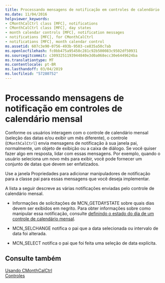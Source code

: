 ```yaml
---
title: Processando mensagens de notificação em controles de calendário mensal
ms.date: 11/04/2016
helpviewer_keywords:
- CMonthCalCtrl class [MFC], notifications
- CMonthCalCtrl class [MFC], day states
- month calendar controls [MFC], notification messages
- notifications [MFC], for CMonthCalCtrl
- notifications [MFC], month calendar control
ms.assetid: 607c3e90-0756-493b-9503-ce835a50c7ab
ms.openlocfilehash: fc0bb475a95450c281c92b500083c9502df50931
ms.sourcegitcommit: c3093251193944840e3d0a068ecc30e6449624ba
ms.translationtype: MT
ms.contentlocale: pt-BR
ms.lasthandoff: 03/04/2019
ms.locfileid: "57280752"
---
```

# <a name="processing-notification-messages-in-month-calendar-controls"></a>Processando mensagens de notificação em controles de calendário mensal

Conforme os usuários interagem com o controle de calendário mensal (seleção das datas e/ou exibir um mês diferente), o controle (`CMonthCalCtrl`) envia mensagens de notificação à sua janela pai, normalmente, um objeto de exibição ou a caixa de diálogo. Se você quiser fazer algo em resposta, lidar com essas mensagens. Por exemplo, quando o usuário seleciona um novo mês para exibir, você pode fornecer um conjunto de datas que devem ser enfatizados.

Use a janela Propriedades para adicionar manipuladores de notificação para a classe pai para essas mensagens que você deseja implementar.

A lista a seguir descreve as várias notificações enviadas pelo controle de calendário mensal.

- Informações de solicitações de MCN_GETDAYSTATE sobre quais dias devem ser exibidos em negrito. Para obter informações sobre como manipular essa notificação, consulte [definindo o estado do dia de um controle de calendário mensal](../mfc/setting-the-day-state-of-a-month-calendar-control.md).

- MCN_SELCHANGE notifica o pai que a data selecionada ou intervalo de data foi alterada.

- MCN_SELECT notifica o pai que foi feita uma seleção de data explícita.

## <a name="see-also"></a>Consulte também

[Usando CMonthCalCtrl](../mfc/using-cmonthcalctrl.md)<br/>
[Controles](../mfc/controls-mfc.md)
